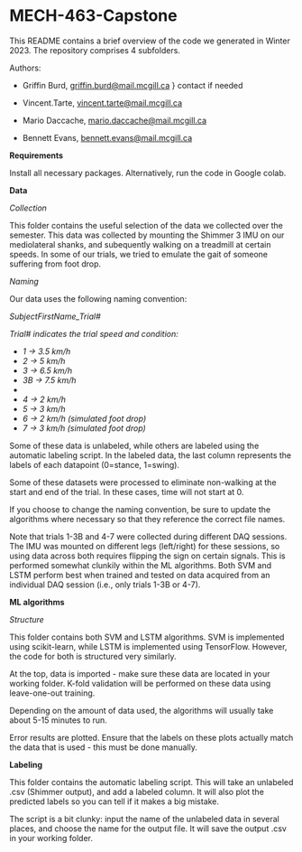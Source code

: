 # MECH-463-Capstone

This README contains a brief overview of the code we generated in Winter 2023. The repository comprises 4 subfolders.

Authors:

- Griffin Burd, griffin.burd@mail.mcgill.ca       } contact if needed

- Vincent.Tarte, vincent.tarte@mail.mcgill.ca

- Mario Daccache, mario.daccache@mail.mcgill.ca

- Bennett Evans, bennett.evans@mail.mcgill.ca

**Requirements**

Install all necessary packages. Alternatively, run the code in Google colab.


**Data**

*Collection*

This folder contains the useful selection of the data we collected over the semester. This data was collected by mounting the Shimmer 3 IMU on our mediolateral shanks, and subequently walking on a treadmill at certain speeds. In some of our trials, we tried to emulate the gait of someone suffering from foot drop.

*Naming*

Our data uses the following naming convention:

*SubjectFirstName_Trial#*

*Trial# indicates the trial speed and condition:*
- *1 -> 3.5 km/h*
- *2 -> 5 km/h*
- *3 -> 6.5 km/h*
- *3B -> 7.5 km/h*
- 
- *4 -> 2 km/h*
- *5 -> 3 km/h*
- *6 -> 2 km/h (simulated foot drop)*
- *7 -> 3 km/h (simulated foot drop)*

Some of these data is unlabeled, while others are labeled using the automatic labeling script. In the labeled data, the last column represents the labels of each datapoint (0=stance, 1=swing).

Some of these datasets were processed to eliminate non-walking at the start and end of the trial. In these cases, time will not start at 0.

If you choose to change the naming convention, be sure to update the algorithms where necessary so that they reference the correct file names.

Note that trials 1-3B and 4-7 were collected during different DAQ sessions. The IMU was mounted on different legs (left/right) for these sessions, so using data across both requires flipping the sign on certain signals. This is performed somewhat clunkily within the ML algorithms. Both SVM and LSTM perform best when trained and tested on data acquired from an individual DAQ session (i.e., only trials 1-3B or 4-7).



**ML algorithms**

*Structure*

This folder contains both SVM and LSTM algorithms. SVM is implemented using scikit-learn, while LSTM is implemented using TensorFlow. However, the code for both is structured very similarly.

At the top, data is imported - make sure these data are located in your working folder. K-fold validation will be performed on these data using leave-one-out training.

Depending on the amount of data used, the algorithms will usually take about 5-15 minutes to run.

Error results are plotted. Ensure that the labels on these plots actually match the data that is used - this must be done manually.



**Labeling**

This folder contains the automatic labeling script. This will take an unlabeled .csv (Shimmer output), and add a labeled column. It will also plot the predicted labels so you can tell if it makes a big mistake.

The script is a bit clunky: input the name of the unlabeled data in several places, and choose the name for the output file. It will save the output .csv in your working folder.

